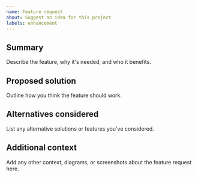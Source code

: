 ```yaml
---
name: Feature request
about: Suggest an idea for this project
labels: enhancement
---
```


## Summary
Describe the feature, why it's needed, and who it benefits.

## Proposed solution
Outline how you think the feature should work.

## Alternatives considered
List any alternative solutions or features you've considered.

## Additional context
Add any other context, diagrams, or screenshots about the feature request here.
